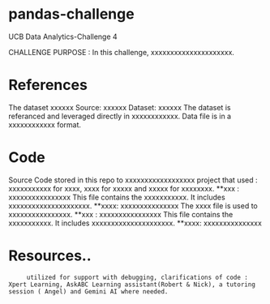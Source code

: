 # pandas-challenge
UCB Data Analytics-Challenge 4 

CHALLENGE PURPOSE : In this challenge, xxxxxxxxxxxxxxxxxxxxx.

# References
The dataset xxxxxx
Source: xxxxxx
Dataset: xxxxxx
         The dataset is referanced and leveraged directly in xxxxxxxxxxxx. Data file is in a xxxxxxxxxxxx format. 
# Code
Source Code stored in this repo to xxxxxxxxxxxxxxxxxx project that used : xxxxxxxxxxx for xxxx, xxxx for xxxxx and xxxxx for xxxxxxxx. 
**xxx : xxxxxxxxxxxxxxxx
         This file contains the xxxxxxxxxxx. It includes xxxxxxxxxxxxxxxxxxxxx.
**xxxx: xxxxxxxxxxxxxxx
          The xxxx file is used to xxxxxxxxxxxxxxxx.
**xxx : xxxxxxxxxxxxxxxx
         This file contains the xxxxxxxxxxx. It includes xxxxxxxxxxxxxxxxxxxxx.
**xxxx: xxxxxxxxxxxxxxx
# Resources.. 
         utilized for support with debugging, clarifications of code : Xpert Learning, AskABC Learning assistant(Robert & Nick), a tutoring session ( Angel) and Gemini AI where needed. 
